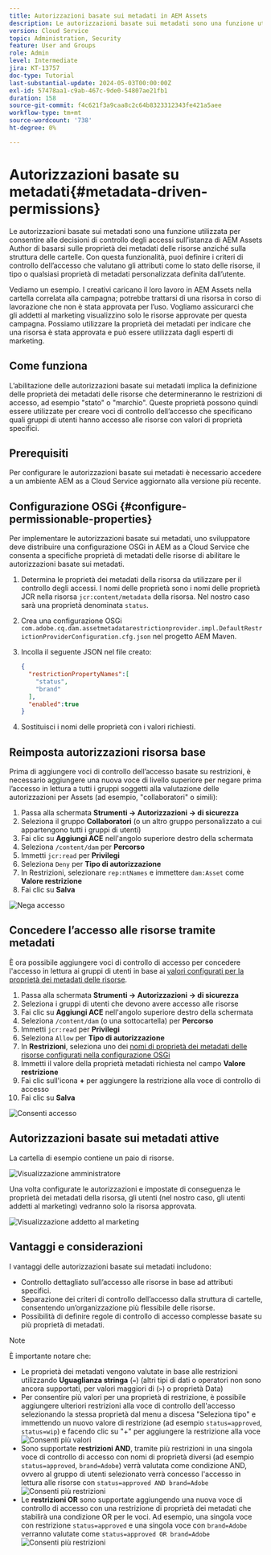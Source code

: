 ```yaml
---
title: Autorizzazioni basate sui metadati in AEM Assets
description: Le autorizzazioni basate sui metadati sono una funzione utilizzata per limitare l’accesso in base alle proprietà dei metadati delle risorse, anziché alla struttura delle cartelle.
version: Cloud Service
topic: Administration, Security
feature: User and Groups
role: Admin
level: Intermediate
jira: KT-13757
doc-type: Tutorial
last-substantial-update: 2024-05-03T00:00:00Z
exl-id: 57478aa1-c9ab-467c-9de0-54807ae21fb1
duration: 158
source-git-commit: f4c621f3a9caa8c2c64b8323312343fe421a5aee
workflow-type: tm+mt
source-wordcount: '738'
ht-degree: 0%

---
```


# Autorizzazioni basate su metadati{#metadata-driven-permissions}

Le autorizzazioni basate sui metadati sono una funzione utilizzata per consentire alle decisioni di controllo degli accessi sull’istanza di AEM Assets Author di basarsi sulle proprietà dei metadati delle risorse anziché sulla struttura delle cartelle. Con questa funzionalità, puoi definire i criteri di controllo dell’accesso che valutano gli attributi come lo stato delle risorse, il tipo o qualsiasi proprietà di metadati personalizzata definita dall’utente.

Vediamo un esempio. I creativi caricano il loro lavoro in AEM Assets nella cartella correlata alla campagna; potrebbe trattarsi di una risorsa in corso di lavorazione che non è stata approvata per l’uso. Vogliamo assicurarci che gli addetti al marketing visualizzino solo le risorse approvate per questa campagna. Possiamo utilizzare la proprietà dei metadati per indicare che una risorsa è stata approvata e può essere utilizzata dagli esperti di marketing.

## Come funziona

L’abilitazione delle autorizzazioni basate sui metadati implica la definizione delle proprietà dei metadati delle risorse che determineranno le restrizioni di accesso, ad esempio &quot;stato&quot; o &quot;marchio&quot;. Queste proprietà possono quindi essere utilizzate per creare voci di controllo dell’accesso che specificano quali gruppi di utenti hanno accesso alle risorse con valori di proprietà specifici.

## Prerequisiti

Per configurare le autorizzazioni basate sui metadati è necessario accedere a un ambiente AEM as a Cloud Service aggiornato alla versione più recente.

## Configurazione OSGi {#configure-permissionable-properties}

Per implementare le autorizzazioni basate sui metadati, uno sviluppatore deve distribuire una configurazione OSGi in AEM as a Cloud Service che consenta a specifiche proprietà di metadati delle risorse di abilitare le autorizzazioni basate sui metadati.

1. Determina le proprietà dei metadati della risorsa da utilizzare per il controllo degli accessi. I nomi delle proprietà sono i nomi delle proprietà JCR nella risorsa `jcr:content/metadata` della risorsa. Nel nostro caso sarà una proprietà denominata `status`.
1. Crea una configurazione OSGi `com.adobe.cq.dam.assetmetadatarestrictionprovider.impl.DefaultRestrictionProviderConfiguration.cfg.json` nel progetto AEM Maven.
1. Incolla il seguente JSON nel file creato:

   ```json
   {
     "restrictionPropertyNames":[
       "status",
       "brand"
     ],
     "enabled":true
   }
   ```

1. Sostituisci i nomi delle proprietà con i valori richiesti.

## Reimposta autorizzazioni risorsa base

Prima di aggiungere voci di controllo dell’accesso basate su restrizioni, è necessario aggiungere una nuova voce di livello superiore per negare prima l’accesso in lettura a tutti i gruppi soggetti alla valutazione delle autorizzazioni per Assets (ad esempio, &quot;collaboratori&quot; o simili):

1. Passa alla schermata __Strumenti → Autorizzazioni → di sicurezza__
1. Seleziona il gruppo __Collaboratori__ (o un altro gruppo personalizzato a cui appartengono tutti i gruppi di utenti)
1. Fai clic su __Aggiungi ACE__ nell&#39;angolo superiore destro della schermata
1. Seleziona `/content/dam` per __Percorso__
1. Immetti `jcr:read` per __Privilegi__
1. Seleziona `Deny` per __Tipo di autorizzazione__
1. In Restrizioni, selezionare `rep:ntNames` e immettere `dam:Asset` come __Valore restrizione__
1. Fai clic su __Salva__

![Nega accesso](./assets/metadata-driven-permissions/deny-access.png)

## Concedere l’accesso alle risorse tramite metadati

È ora possibile aggiungere voci di controllo di accesso per concedere l&#39;accesso in lettura ai gruppi di utenti in base ai [valori configurati per la proprietà dei metadati delle risorse](#configure-permissionable-properties).

1. Passa alla schermata __Strumenti → Autorizzazioni → di sicurezza__
1. Seleziona i gruppi di utenti che devono avere accesso alle risorse
1. Fai clic su __Aggiungi ACE__ nell&#39;angolo superiore destro della schermata
1. Seleziona `/content/dam` (o una sottocartella) per __Percorso__
1. Immetti `jcr:read` per __Privilegi__
1. Seleziona `Allow` per __Tipo di autorizzazione__
1. In __Restrizioni__, seleziona uno dei [nomi di proprietà dei metadati delle risorse configurati nella configurazione OSGi](#configure-permissionable-properties)
1. Immetti il valore della proprietà metadati richiesta nel campo __Valore restrizione__
1. Fai clic sull&#39;icona __+__ per aggiungere la restrizione alla voce di controllo di accesso
1. Fai clic su __Salva__

![Consenti accesso](./assets/metadata-driven-permissions/allow-access.png)

## Autorizzazioni basate sui metadati attive

La cartella di esempio contiene un paio di risorse.

![Visualizzazione amministratore](./assets/metadata-driven-permissions/admin-view.png)

Una volta configurate le autorizzazioni e impostate di conseguenza le proprietà dei metadati della risorsa, gli utenti (nel nostro caso, gli utenti addetti al marketing) vedranno solo la risorsa approvata.

![Visualizzazione addetto al marketing](./assets/metadata-driven-permissions/marketeer-view.png)

## Vantaggi e considerazioni

I vantaggi delle autorizzazioni basate sui metadati includono:

- Controllo dettagliato sull’accesso alle risorse in base ad attributi specifici.
- Separazione dei criteri di controllo dell’accesso dalla struttura di cartelle, consentendo un’organizzazione più flessibile delle risorse.
- Possibilità di definire regole di controllo di accesso complesse basate su più proprietà di metadati.

>[!NOTE]
>
> È importante notare che:
> 
> - Le proprietà dei metadati vengono valutate in base alle restrizioni utilizzando __Uguaglianza stringa__ (`=`) (altri tipi di dati o operatori non sono ancora supportati, per valori maggiori di (`>`) o proprietà Data)
> - Per consentire più valori per una proprietà di restrizione, è possibile aggiungere ulteriori restrizioni alla voce di controllo dell&#39;accesso selezionando la stessa proprietà dal menu a discesa &quot;Seleziona tipo&quot; e immettendo un nuovo valore di restrizione (ad esempio `status=approved`, `status=wip`) e facendo clic su &quot;+&quot; per aggiungere la restrizione alla voce
> ![Consenti più valori](./assets/metadata-driven-permissions/allow-multiple-values.png)
> - Sono supportate __restrizioni AND__, tramite più restrizioni in una singola voce di controllo di accesso con nomi di proprietà diversi (ad esempio `status=approved`, `brand=Adobe`) verrà valutata come condizione AND, ovvero al gruppo di utenti selezionato verrà concesso l&#39;accesso in lettura alle risorse con `status=approved AND brand=Adobe`
> ![Consenti più restrizioni](./assets/metadata-driven-permissions/allow-multiple-restrictions.png)
> - Le __restrizioni OR__ sono supportate aggiungendo una nuova voce di controllo di accesso con una restrizione di proprietà dei metadati che stabilirà una condizione OR per le voci. Ad esempio, una singola voce con restrizione `status=approved` e una singola voce con `brand=Adobe` verranno valutate come `status=approved OR brand=Adobe`
> ![Consenti più restrizioni](./assets/metadata-driven-permissions/allow-multiple-aces.png)
